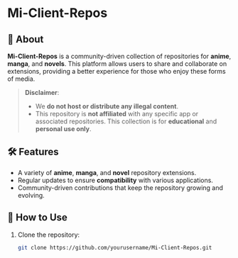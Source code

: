 # Mi-Client-Repos

## 🌟 About

**Mi-Client-Repos** is a community-driven collection of repositories for **anime**, **manga**, and **novels**. This platform allows users to share and collaborate on extensions, providing a better experience for those who enjoy these forms of media.

> **Disclaimer**:  
> - We **do not host or distribute any illegal content**.  
> - This repository is **not affiliated** with any specific app or associated repositories. This collection is for **educational** and **personal use only**.

## 🛠️ Features

- A variety of **anime**, **manga**, and **novel** repository extensions.
- Regular updates to ensure **compatibility** with various applications.
- Community-driven contributions that keep the repository growing and evolving.

## 🚀 How to Use

1. Clone the repository:
   ```bash
   git clone https://github.com/yourusername/Mi-Client-Repos.git
